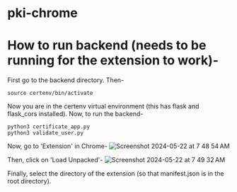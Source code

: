 # pki-chrome

# How to run backend (needs to be running for the extension to work)-
First go to the backend directory. Then-
```
source certenv/bin/activate
```
Now you are in the certenv virtual environment (this has flask and flask_cors installed). 
Now, to run the backend-
```
python3 certificate_app.py
python3 validate_user.py
```

Now, go to 'Extension' in Chrome-
![Screenshot 2024-05-22 at 7 48 54 AM](https://github.com/akhargha/pki-chrome/assets/118499953/70add5d8-d1ca-4e07-907f-a6a9dd850e68)

Then, click on 'Load Unpacked'-
![Screenshot 2024-05-22 at 7 49 32 AM](https://github.com/akhargha/pki-chrome/assets/118499953/382de2e0-3a4a-4c58-8851-eab52cfe98c3)

Finally, select the directory of the extension (so that manifest.json is in the root directory).








